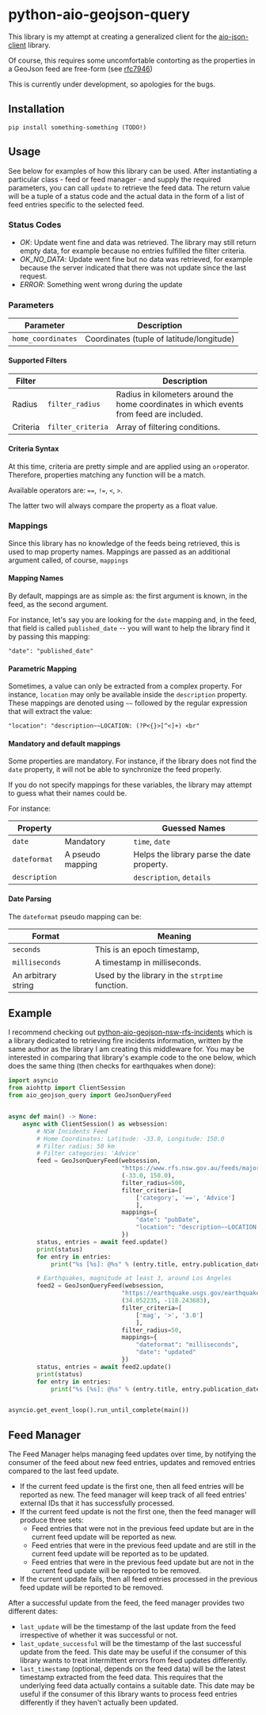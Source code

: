 # python-aio-geojson-query

This library is my attempt at creating a generalized client for the [aio-json-client](https://github.com/exxamalte/python-aio-geojson-nsw-rfs-incidents) library.

Of course, this requires some uncomfortable contorting as the properties in a GeoJson feed are free-form (see [rfc7946](https://tools.ietf.org/html/rfc7946))

This is currently under development, so apologies for the bugs.

## Installation
`pip install something-something (TODO!)`

## Usage
See below for examples of how this library can be used. After instantiating a 
particular class - feed or feed manager - and supply the required parameters, 
you can call `update` to retrieve the feed data. The return value 
will be a tuple of a status code and the actual data in the form of a list of 
feed entries specific to the selected feed.

### Status Codes

* _OK_: Update went fine and data was retrieved. The library may still 
  return empty data, for example because no entries fulfilled the filter 
  criteria.
* _OK_NO_DATA_: Update went fine but no data was retrieved, for example 
  because the server indicated that there was not update since the last request.
* _ERROR_: Something went wrong during the update

### Parameters

| Parameter          | Description                               |
|--------------------|-------------------------------------------|
| `home_coordinates` | Coordinates (tuple of latitude/longitude) |

#### Supported Filters

| Filter   |                   | Description                                                  |
| -------- | ----------------- | ------------------------------------------------------------ |
| Radius   | `filter_radius`   | Radius in kilometers around the home coordinates in which events from feed are included. |
| Criteria | `filter_criteria` | Array of filtering conditions.                               |

#### Criteria Syntax

At this time, criteria are pretty simple and are applied using an `or`operator. Therefore, properties matching any function will be a match.

Available operators are: `==`, `!=`, `<`, `>`.

The latter two will always compare the property as a float value.

### Mappings

Since this library has no knowledge of the feeds being retrieved, this is used to map property names. Mappings are passed as an additional argument called, of course, `mappings`

#### Mapping Names

By default, mappings are as simple as: the first argument is known, in the feed, as the second argument.

For instance, let's say you are looking for the `date` mapping and, in the feed, that field is called `published_date` -- you will want to help the library find it by passing this mapping:

`"date": "published_date"`

#### Parametric Mapping

Sometimes, a value can only be extracted from a complex property. For instance, `location` may only be available inside the `description` property. These mappings are denoted using `~~` followed by the regular expression that will extract the value:

`"location": "description~~LOCATION: (?P<{}>[^<]+) <br"`

#### Mandatory and default mappings

Some properties are mandatory. For instance, if the library does not find the `date` property, it will not be able to synchronize the feed properly.

If you do not specify mappings for these variables, the library may attempt to guess what their names could be.

For instance:

| Property      |                  | Guessed Names                              |
| ------------- | ---------------- | ------------------------------------------ |
| `date`        | Mandatory        | `time`, `date`                             |
| `dateformat`  | A pseudo mapping | Helps the library parse the date property. |
| `description` |                  | `description`, `details`                   |

#### Date Parsing

The `dateformat` pseudo mapping can be:

| Format              |      | Meaning                                         |
| ------------------- | ---- | ----------------------------------------------- |
| `seconds`           |      | This is an epoch timestamp,                     |
| `milliseconds`      |      | A timestamp in milliseconds.                    |
| An arbitrary string |      | Used by the library in the `strptime` function. |

## Example

I recommend checking out [python-aio-geojson-nsw-rfs-incidents](https://github.com/exxamalte/python-aio-geojson-nsw-rfs-incidents) which is a library dedicated to retrieving fire incidents information, written by the same author as the library I am creating this middleware for. You may be interested in comparing that library's example code to the one below, which does the same thing (then checks for earthquakes when done):

```python
import asyncio
from aiohttp import ClientSession
from aio_geojson_query import GeoJsonQueryFeed


async def main() -> None:
    async with ClientSession() as websession:
        # NSW Incidents Feed
        # Home Coordinates: Latitude: -33.0, Longitude: 150.0
        # Filter radius: 50 km
        # Filter categories: 'Advice'
        feed = GeoJsonQueryFeed(websession,
                                "https://www.rfs.nsw.gov.au/feeds/majorIncidents.json",
                                (-33.0, 150.0),
                                filter_radius=500,
                                filter_criteria=[
                                    ['category', '==', 'Advice']
                                    ],
                                mappings={
                                    "date": "pubDate",
                                    "location": "description~~LOCATION: (?P<{}>[^<]+) <br"
                                })
        status, entries = await feed.update()
        print(status)
        for entry in entries:
            print("%s [%s]: @%s" % (entry.title, entry.publication_date, entry.location))

        # Earthquakes, magnitude at least 3, around Los Angeles
        feed2 = GeoJsonQueryFeed(websession,
                                "https://earthquake.usgs.gov/earthquakes/feed/v1.0/summary/all_month.geojson",
                                (34.052235, -118.243683),
                                filter_criteria=[
                                    ['mag', '>', '3.0']
                                    ],
                                filter_radius=50,
                                mappings={
                                    "dateformat": "milliseconds",
                                    "date": "updated"
                                })
        status, entries = await feed2.update()
        print(status)
        for entry in entries:
            print("%s [%s]: @%s" % (entry.title, entry.publication_date, entry.title))


asyncio.get_event_loop().run_until_complete(main())
```


## Feed Manager

The Feed Manager helps managing feed updates over time, by notifying the 
consumer of the feed about new feed entries, updates and removed entries 
compared to the last feed update.

* If the current feed update is the first one, then all feed entries will be 
  reported as new. The feed manager will keep track of all feed entries' 
  external IDs that it has successfully processed.
* If the current feed update is not the first one, then the feed manager will 
  produce three sets:
  * Feed entries that were not in the previous feed update but are in the 
    current feed update will be reported as new.
  * Feed entries that were in the previous feed update and are still in the 
    current feed update will be reported as to be updated.
  * Feed entries that were in the previous feed update but are not in the 
    current feed update will be reported to be removed.
* If the current update fails, then all feed entries processed in the previous
  feed update will be reported to be removed.

After a successful update from the feed, the feed manager provides two
different dates:

* `last_update` will be the timestamp of the last update from the feed 
  irrespective of whether it was successful or not.
* `last_update_successful` will be the timestamp of the last successful update 
  from the feed. This date may be useful if the consumer of this library wants 
  to treat intermittent errors from feed updates differently.
* `last_timestamp` (optional, depends on the feed data) will be the latest 
  timestamp extracted from the feed data. 
  This requires that the underlying feed data actually contains a suitable 
  date. This date may be useful if the consumer of this library wants to 
  process feed entries differently if they haven't actually been updated.

